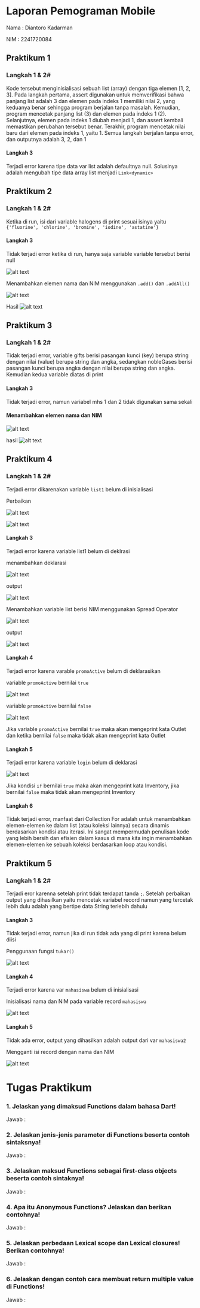 # Laporan Pemograman Mobile
Nama : Diantoro Kadarman

NIM  : 2241720084
## Praktikum 1
### Langkah 1 & 2#

Kode tersebut menginisialisasi sebuah list (array) dengan tiga elemen [1, 2, 3]. Pada langkah pertama, assert digunakan untuk memverifikasi bahwa panjang list adalah 3 dan elemen pada indeks 1 memiliki nilai 2, yang keduanya benar sehingga program berjalan tanpa masalah. Kemudian, program mencetak panjang list (3) dan elemen pada indeks 1 (2). Selanjutnya, elemen pada indeks 1 diubah menjadi 1, dan assert kembali memastikan perubahan tersebut benar. Terakhir, program mencetak nilai baru dari elemen pada indeks 1, yaitu 1. Semua langkah berjalan tanpa error, dan outputnya adalah 3, 2, dan 1

#### Langkah 3
Terjadi error karena tipe data var list adalah defaultnya null. Solusinya adalah mengubah tipe data array list menjadi ```Link<dynamic>```

## Praktikum 2
### Langkah 1 & 2#
Ketika di run, isi dari variable halogens di print sesuai isinya yaitu ```{'fluorine', 'chlorine', 'bromine', 'iodine', 'astatine'}```

#### Langkah 3
Tidak terjadi error ketika di run, hanya saja variable variable tersebut berisi null

![alt text](img/image.png)

Menambahkan elemen nama dan NIM menggunakan ```.add()``` dan ```.addAll()```

![alt text](img/image-1.png)

Hasil
![alt text](img/image-2.png)


## Praktikum 3
### Langkah 1 & 2#
Tidak terjadi error, variable gifts berisi pasangan kunci (key) berupa string dengan nilai (value) berupa string dan angka, sedangkan nobleGases berisi pasangan kunci berupa angka dengan nilai berupa string dan angka. Kemudian kedua variable diatas di print

#### Langkah 3
Tidak terjadi error, namun variabel mhs 1 dan 2 tidak digunakan sama sekali

#### Menambahkan elemen nama dan NIM
![alt text](img/image-3.png)

hasil
![alt text](img/image-4.png)

## Praktikum 4
### Langkah 1 & 2#
Terjadi error dikarenakan variable ```list1``` belum di inisialisasi

Perbaikan

![alt text](img/image-5.png)

![alt text](img/image-6.png)

#### Langkah 3 
Terjadi error karena variable list1 belum di deklrasi

menambahkan deklarasi 

![alt text](img/image-7.png)

output

![alt text](img/image-8.png)

Menambahkan variable list berisi NIM menggunakan Spread Operator

![alt text](img/image-9.png)

output 

![alt text](img/image-10.png)

#### Langkah 4
Terjadi error karena varable ```promoActive``` belum di deklarasikan

variable ```promoActive``` bernilai ```true```

![alt text](img/image-11.png)

variable ```promoActive``` bernilai ```false```

![alt text](img/image-12.png)

Jika variable ```promoActive``` bernilai ```true``` maka akan mengeprint kata Outlet dan ketika bernilai ```false``` maka tidak akan mengeprint kata Outlet

#### Langkah 5
Terjadi error karena variable ```login``` belum di deklarasi

![alt text](img/image-13.png)

Jika kondisi ```if``` bernilai ```true``` maka akan mengeprint kata Inventory, jika bernilai ```false``` maka tidak akan mengeprint Inventory

#### Langkah 6
Tidak terjadi error, manfaat dari Collection For adalah untuk menambahkan elemen-elemen ke dalam list (atau koleksi lainnya) secara dinamis berdasarkan kondisi atau iterasi. Ini sangat mempermudah penulisan kode yang lebih bersih dan efisien dalam kasus di mana kita ingin menambahkan elemen-elemen ke sebuah koleksi berdasarkan loop atau kondisi.


## Praktikum 5
### Langkah 1 & 2#
Terjadi eror karenna setelah print tidak terdapat tanda ```;```. Setelah perbaikan output yang dihasilkan yaitu mencetak variabel record namun yang tercetak lebih dulu adalah yang bertipe data String terlebih dahulu

#### Langkah 3
Tidak terjadi error, namun jika di run tidak ada yang di print karena belum diisi

Penggunaan fungsi ```tukar()```

![alt text](img/image-14.png)

#### Langkah 4
Terjadi error karena var ```mahasiswa``` belum di inisialisasi

Inisialisasi nama dan NIM pada variable record ```mahasiswa```

![alt text](img/image-15.png)

#### Langkah 5
Tidak ada error, output yang dihasilkan adalah output dari var ```mahasiswa2```

Mengganti isi record dengan nama dan NIM

![alt text](img/image-16.png)


# Tugas Praktikum 
### 1. Jelaskan yang dimaksud Functions dalam bahasa Dart!
Jawab :

### 2. Jelaskan jenis-jenis parameter di Functions beserta contoh sintaksnya!
Jawab :

### 3. Jelaskan maksud Functions sebagai first-class objects beserta contoh sintaknya!
Jawab :

### 4. Apa itu Anonymous Functions? Jelaskan dan berikan contohnya!
Jawab :

### 5. Jelaskan perbedaan Lexical scope dan Lexical closures! Berikan contohnya!
Jawab :

### 6. Jelaskan dengan contoh cara membuat return multiple value di Functions!
Jawab :